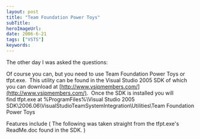 ```yaml
---
layout: post 
title: "Team Foundation Power Toys"
subTitle: 
heroImageUrl: 
date: 2006-6-21
tags: ["VSTS"]
keywords: 
---
```


The other day I was asked the questions:&nbsp;

Of course you can, but you need to use Team Foundation Power Toys or tfpt.exe.&nbsp; This&nbsp;utility can be found in the Visual Studio 2005 SDK&nbsp;of which you can download&nbsp;at&nbsp;[http://www.vsipmembers.com/](http://www.vsipmembers.com/).&nbsp; Once the SDK is installed you will find&nbsp;tfpt.exe at %ProgramFiles%\Visual Studio 2005 SDK\2006.06\VisualStudioTeamSystemIntegration\Utilities\Team Foundation Power Toys

Features include ( The following was taken straight from the tfpt.exe's ReadMe.doc found in the SDK. )

&nbsp;